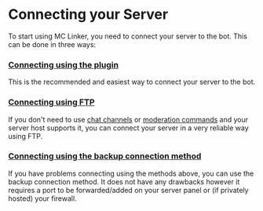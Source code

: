 # Connecting your Server

To start using MC Linker, you need to connect your server to the bot. This can be done in three ways:

### [Connecting using the plugin](/guide/connecting/plugin.md)

This is the recommended and easiest way to connect your server to the bot.

### [Connecting using FTP](/guide/connecting/web.md)

If you don't need to use [chat channels](/guide/chatchannels/creating.md)
or [moderation commands](/guide/moderation/commands.md) and your server host supports it, you can connect your server in
a very reliable way using FTP.

### [Connecting using the backup connection method](/guide/connecting/bot.md)

If you have problems connecting using the methods above, you can use the backup connection method. It does not have any
drawbacks however it requires a port to be forwarded/added on your server panel or (if privately hosted) your firewall.
